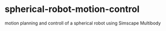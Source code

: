 # spherical-robot-motion-control
 motion planning and controll of a spherical  robot using Simscape Multibody
